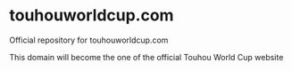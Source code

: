 # touhouworldcup.com
Official repository for touhouworldcup.com

This domain will become the one of the official Touhou World Cup website
